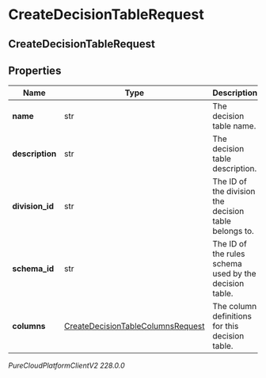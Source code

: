 # CreateDecisionTableRequest

## CreateDecisionTableRequest

## Properties

|Name | Type | Description | Notes|
|------------ | ------------- | ------------- | -------------|
| **name** | str | The decision table name. | |
| **description** | str | The decision table description. | [optional] |
| **division_id** | str | The ID of the division the decision table belongs to. | |
| **schema_id** | str | The ID of the rules schema used by the decision table. | |
| **columns** | [CreateDecisionTableColumnsRequest](CreateDecisionTableColumnsRequest) | The column definitions for this decision table. | |



_PureCloudPlatformClientV2 228.0.0_
